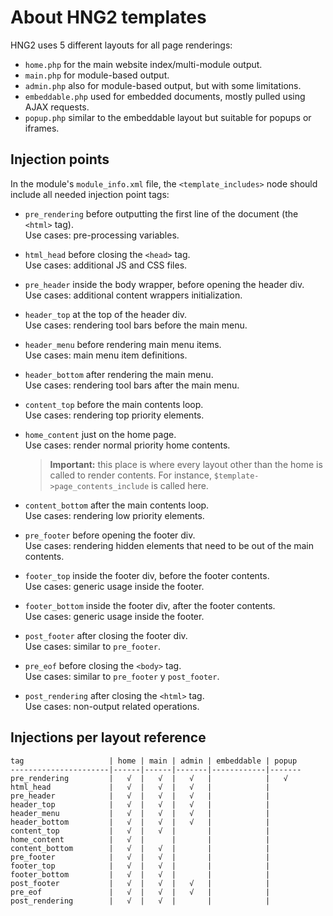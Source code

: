 
# About HNG2 templates

HNG2 uses 5 different layouts for all page renderings:

* `home.php` for the main website index/multi-module output.
* `main.php` for module-based output.
* `admin.php` also for module-based output, but with some limitations.
* `embeddable.php` used for embedded documents, mostly pulled using AJAX requests.
* `popup.php` similar to the embeddable layout but suitable for popups or iframes.

## Injection points

In the module's `module_info.xml` file, the `<template_includes>` node should include all needed injection point tags:

* `pre_rendering` before outputting the first line of the document (the `<html>` tag).  
  Use cases: pre-processing variables.

* `html_head` before closing the `<head>` tag.  
  Use cases: additional JS and CSS files.

* `pre_header` inside the body wrapper, before opening the header div.  
  Use cases: additional content wrappers initialization.

* `header_top` at the top of the header div.    
  Use cases: rendering tool bars before the main menu.

* `header_menu` before rendering main menu items.    
  Use cases: main menu item definitions.

* `header_bottom` after rendering the main menu.  
  Use cases: rendering tool bars after the main menu.

* `content_top` before the main contents loop.    
  Use cases: rendering top priority elements.

* `home_content` just on the home page.   
  Use cases: render normal priority home contents.

    > **Important:** this place is where every layout other than the home is
    > called to render contents. For instance, 
    > `$template->page_contents_include` is called here.

* `content_bottom` after the main contents loop.  
  Use cases: rendering low priority elements.

* `pre_footer` before opening the footer div.  
  Use cases: rendering hidden elements that need to be out of the main contents.

* `footer_top` inside the footer div, before the footer contents.    
  Use cases: generic usage inside the footer.

* `footer_bottom` inside the footer div, after the footer contents.  
  Use cases: generic usage inside the footer.

* `post_footer` after closing the footer div.  
  Use cases: similar to `pre_footer`.

* `pre_eof` before closing the `<body>` tag.  
  Use cases: similar to `pre_footer` y `post_footer`. 

* `post_rendering` after closing the `<html>` tag.  
  Use cases: non-output related operations.

## Injections per layout reference

    tag                   | home | main | admin | embeddable | popup
    ----------------------|------|------|-------|------------|-------
    pre_rendering         |   √  |   √  |   √   |            |   √
    html_head             |   √  |   √  |   √   |            |
    pre_header            |   √  |   √  |   √   |            |
    header_top            |   √  |   √  |   √   |            |
    header_menu           |   √  |   √  |   √   |            |
    header_bottom         |   √  |   √  |   √   |            |
    content_top           |   √  |   √  |       |            |
    home_content          |   √  |      |       |            |
    content_bottom        |   √  |   √  |       |            |
    pre_footer            |   √  |   √  |       |            |
    footer_top            |   √  |   √  |       |            |
    footer_bottom         |   √  |   √  |       |            |
    post_footer           |   √  |   √  |   √   |            |
    pre_eof               |   √  |   √  |   √   |            |
    post_rendering        |   √  |   √  |       |            |
